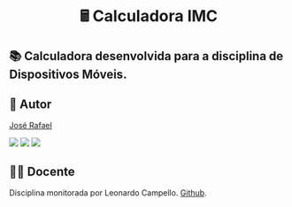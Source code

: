 <h1 align="center">🖩 Calculadora IMC</h1>


  <h2 id="sobre"> 📚  Calculadora desenvolvida para a disciplina de Dispositivos Móveis.</h2>
  

 <h2 id="autor"> 🦸 Autor</h2>

[José Rafael](https://github.com/JosRafael)
<div> 
  <a href="https://instagram.com/jrafael123_" target="_blank"><img src="https://img.shields.io/badge/-Instagram-%23E4405F?style=for-the-badge&logo=instagram&logoColor=white" target="_blank"></a>
 	<a href="https://www.twitch.tv/rafaz1n123" target="_blank"><img src="https://img.shields.io/badge/Twitch-9146FF?style=for-the-badge&logo=twitch&logoColor=white" target="_blank"></a>
  <a href = "mailto:rafaelmatiashue@gmail.com"><img src="https://img.shields.io/badge/-Gmail-%23333?style=for-the-badge&logo=gmail&logoColor=white" target="_blank"></a>
  
 <h2 id="docente"> 👨‍🏫  Docente</h2>

Disciplina monitorada por Leonardo Campello. [Github](https://github.com/leonardocampello).


